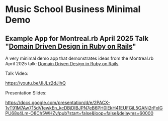 # Music School Business Minimal Demo
## Example App for Montreal.rb April 2025 Talk "[Domain Driven Design in Ruby on Rails](https://youtu.be/JlJLz2dJlhQ)"

A very minimal demo app that demonstrates ideas from the Montreal.rb April 2025 talk: [Domain Driven Design in Ruby on Rails](https://youtu.be/JlJLz2dJlhQ).

Talk Video: 

https://youtu.be/JlJLz2dJlhQ

Presentation Slides: 

https://docs.google.com/presentation/d/e/2PACX-1vT91M7Aw715dVfewkEn_kcDBjDIBJPN7eB6PH0lEkH41EUFGiL5GANj2rFxIGPU68s4Lm-O8Ch5WHZv/pub?start=false&loop=false&delayms=60000
